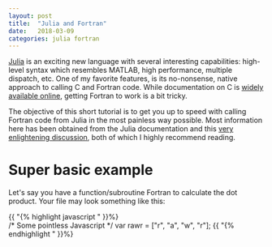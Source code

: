 ```yaml
---
layout: post
title:  "Julia and Fortran"
date:   2018-03-09
categories: julia fortran
---
```


[Julia](https:/julialang.org/) is an exciting new language with several interesting capabilities: high-level syntax which resembles MATLAB, high performance, multiple dispatch, etc. One of my favorite features, is its no-nonsense, native approach to calling C and Fortran code. While documentation on C is [widely available online](https://docs.julialang.org/en/stable/manual/calling-c-and-fortran-code/), getting Fortran to work is a bit tricky.

The objective of this short tutorial is to get you up to speed with calling Fortran code from Julia in the most painless way possible.
Most information here has been obtained from the Julia documentation and this [very enlightening discussion](https://groups.google.com/forum/#!topic/julia-users/Hujil3RqWQQ), both of which I highly recommend reading.

Super basic example
===================
Let's say you have a function/subroutine Fortran to calculate the dot product. Your file may look something like this:

{{ "{% highlight javascript " }}%}  
/* Some pointless Javascript */
var rawr = ["r", "a", "w", "r"];
{{ "{% endhighlight " }}%}  



